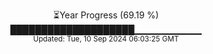 <p align="center">
⏳Year Progress (69.19 %)<br>
████████████████████▁▁▁▁▁▁▁▁▁▁ <br>
<sub>Updated: Tue, 10 Sep 2024 06:03:25 GMT</sub>
</p>

